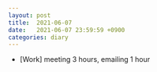 ```yaml
---
layout: post
title:  2021-06-07
date:   2021-06-07 23:59:59 +0900
categories: diary
---
```


- [Work] meeting 3 hours, emailing 1 hour
